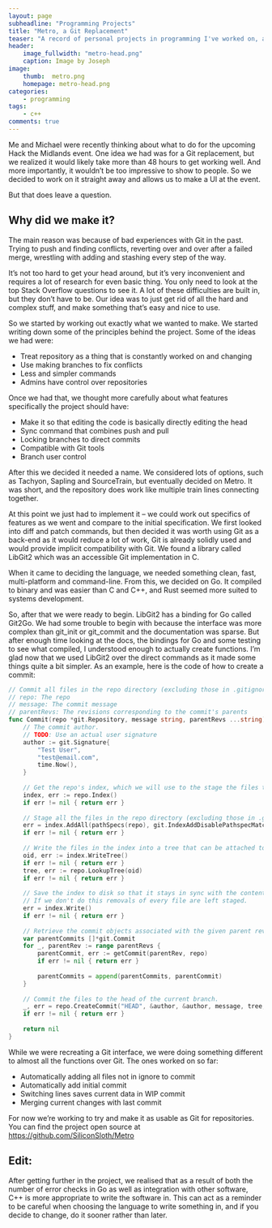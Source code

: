 ```yaml
---
layout: page
subheadline: "Programming Projects"
title: "Metro, a Git Replacement"
teaser: "A record of personal projects in programming I've worked on, and what I've learned from the experience"
header:
    image_fullwidth: "metro-head.png"
    caption: Image by Joseph
image:
    thumb:  metro.png
    homepage: metro-head.png
categories:
    - programming
tags:
    - c++
comments: true
---
```


Me and Michael were recently thinking about what to do for the upcoming Hack the Midlands event. One idea we had was for a Git replacement, but we realized it would likely take more than 48 hours to get working well. And more importantly, it wouldn’t be too impressive to show to people. So we decided to work on it straight away and allows us to make a UI at the event.

<!--more-->

But that does leave a question.

## Why did we make it?

The main reason was because of bad experiences with Git in the past. Trying to push and finding conflicts, reverting over and over after a failed merge, wrestling with adding and stashing every step of the way.

It’s not too hard to get your head around, but it’s very inconvenient and requires a lot of research for even basic thing. You only need to look at the top Stack Overflow questions to see it. A lot of these difficulties are built in, but they don’t have to be. Our idea was to just get rid of all the hard and complex stuff, and make something that’s easy and nice to use.

So we started by working out exactly what we wanted to make. We started writing down some of the principles behind the project. Some of the ideas we had were:

 - Treat repository as a thing that is constantly worked on and changing
 - Use making branches to fix conflicts
 - Less and simpler commands
 - Admins have control over repositories

Once we had that, we thought more carefully about what features specifically the project should have:

 - Make it so that editing the code is basically directly editing the head
 - Sync command that combines push and pull
 - Locking branches to direct commits
 - Compatible with Git tools
 - Branch user control

After this we decided it needed a name. We considered lots of options, such as Tachyon, Sapling and SourceTrain, but eventually decided on Metro. It was short, and the repository does work like multiple train lines connecting together.

At this point we just had to implement it – we could work out specifics of features as we went and compare to the initial specification. We first looked into diff and patch commands, but then decided it was worth using Git as a back-end as it would reduce a lot of work, Git is already solidly used and would provide implicit compatibility with Git. We found a library called LibGit2 which was an accessible Git implementation in C.

When it came to deciding the language, we needed something clean, fast, multi-platform and command-line. From this, we decided on Go. It compiled to binary and was easier than C and C++, and Rust seemed more suited to systems development.

So, after that we were ready to begin. LibGit2 has a binding for Go called Git2Go. We had some trouble to begin with because the interface was more complex than git_init or git_commit and the documentation was sparse. But after enough time looking at the docs, the bindings for Go and some testing to see what compiled, I understood enough to actually create functions. I’m glad now that we used LibGit2 over the direct commands as it made some things quite a bit simpler. As an example, here is the code of how to create a commit:

```go	
// Commit all files in the repo directory (excluding those in .gitignore) to the head of the current branch.
// repo: The repo
// message: The commit message
// parentRevs: The revisions corresponding to the commit's parents
func Commit(repo *git.Repository, message string, parentRevs ...string) error {
    // The commit author.
    // TODO: Use an actual user signature
    author := git.Signature{
        "Test User",
        "test@email.com",
        time.Now(),
    }
 
    // Get the repo's index, which we will use to the stage the files to be committed.
    index, err := repo.Index()
    if err != nil { return err }
 
    // Stage all the files in the repo directory (excluding those in .gitignore) for the commit.
    err = index.AddAll(pathSpecs(repo), git.IndexAddDisablePathspecMatch, nil)
    if err != nil { return err }
 
    // Write the files in the index into a tree that can be attached to the commit.
    oid, err := index.WriteTree()
    if err != nil { return err }
    tree, err := repo.LookupTree(oid)
    if err != nil { return err }
 
    // Save the index to disk so that it stays in sync with the contents of the working directory.
    // If we don't do this removals of every file are left staged.
    err = index.Write()
    if err != nil { return err }
 
    // Retrieve the commit objects associated with the given parent revisions.
    var parentCommits []*git.Commit
    for _, parentRev := range parentRevs {
        parentCommit, err := getCommit(parentRev, repo)
        if err != nil { return err }
 
        parentCommits = append(parentCommits, parentCommit)
    }
 
    // Commit the files to the head of the current branch.
    _, err = repo.CreateCommit("HEAD", &author, &author, message, tree, parentCommits...)
    if err != nil { return err }
 
    return nil
}
```

While we were recreating a Git interface, we were doing something different to almost all the functions over Git. The ones worked on so far:

 - Automatically adding all files not in ignore to commit
 - Automatically add initial commit
 - Switching lines saves current data in WIP commit
 - Merging current changes with last commit

For now we’re working to try and make it as usable as Git for repositories. You can find the project open source at https://github.com/SiliconSloth/Metro

## Edit:
After getting further in the project, we realised that as a result of both the number of error checks in Go as well as integration with other software, C++ is more appropriate to write the software in. This can act as a reminder to be careful when choosing the language to write something in, and if you decide to change, do it sooner rather than later.